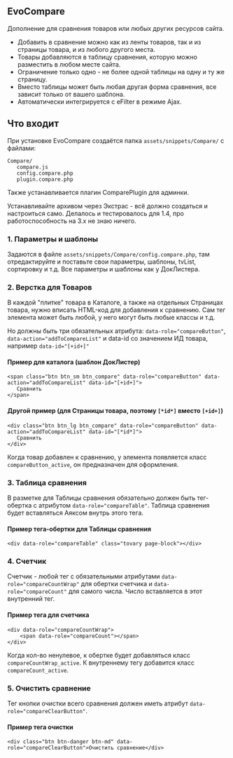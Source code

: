 ## EvoCompare
Дополнение для сравнения товаров или любых других ресурсов сайта.

- Добавить в сравнение можно как из ленты товаров, так и из страницы товара, и из любого другого места.
- Товары добавляются в таблицу сравнения, которую можно разместить в любом месте сайта.
- Ограничение только одно - не более одной таблицы на одну и ту же страницу.
- Вместо таблицы может быть любая другая форма сравнения, все зависит только от вашего шаблона.
- Автоматически интегрируется с eFilter в режиме Ajax.

## Что входит
При установке EvoCompare создаётся папка `assets/snippets/Compare/` с файлами:
```
Compare/
   compare.js
   config.compare.php
   plugin.compare.php         
```

Также устанавливается плагин ComparePlugin для админки.

Устанавливайте архивом через Экстрас - всё должно создаться и настроиться само. Делалось и тестировалось для 1.4, про работоспособность на 3.х не знаю ничего.

### 1. Параметры и шаблоны

Задаются в файле `assets/snippets/Compare/config.compare.php`, там отредактируйте и поставьте свои параметры, шаблоны, tvList, сортировку и т.д. Все параметры и шаблоны как у ДокЛистера.

### 2. Верстка для Товаров

В каждой "плитке" товара в Каталоге, а также на отдельных Страницах товара, нужно вписать HTML-код для добавления к сравнению. Сам тег элемента может быть любой, у него могут быть любые классы и т.д.

Но должны быть три обязательных атрибута: `data-role="compareButton"`, `data-action="addToCompareList"` и data-id со значением ИД товара, например `data-id="[+id+]"`

#### Пример для каталога (шаблон ДокЛистер)
```
<span class="btn btn_sm btn_compare" data-role="compareButton" data-action="addToCompareList" data-id="[+id+]">
   Сравнить
</span>
```

#### Другой пример (для Страницы товара, поэтому `[*id*]` вместо `[+id+]`)
```
<div class="btn btn_lg btn_compare" data-role="compareButton" data-action="addToCompareList" data-id="[*id*]">
   Сравнить
</div>
```

Когда товар добавлен к сравнению, у элемента появляется класс `compareButton_active`, он предназначен для оформления.

### 3. Таблица сравнения

В разметке для Таблицы сравнения обязательно должен быть тег-обертка с атрибутом `data-role="compareTable"`. Таблица cравнения будет вставляться Аяксом внутрь этого тега. 

#### Пример тега-обертки для Таблицы сравнения
```
<div data-role="compareTable" class="tovary page-block"></div>
```

### 4. Счетчик

Счетчик - любой тег с обязательными атрибутами `data-role="compareCountWrap"` для обертки счетчика и `data-role="compareCount"` для самого числа. Число вставляется в этот внутренний тег.

#### Пример тега для счетчика
```
<div data-role="compareCountWrap">
    <span data-role="compareCount"></span>
</div>
```

Когда кол-во ненулевое, к обертке будет добавляться класс `compareCountWrap_active`. К внутреннему тегу добавится класс `compareCount_active`.

### 5. Очистить сравнение

Тег кнопки очистки всего сравнения должен иметь атрибут `data-role="compareClearButton"`.

#### Пример тега очистки
```
<div class="btn btn-danger btn-md" data-role="compareClearButton">Очистить сравнение</div>
```
